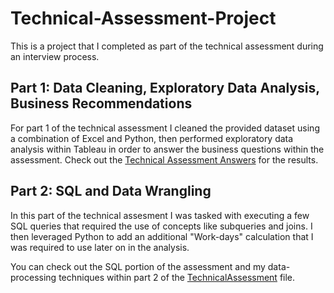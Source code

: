 # Technical-Assessment-Project
This is a project that I completed as part of the technical assessment during an interview process.  

## Part 1: Data Cleaning, Exploratory Data Analysis, Business Recommendations
For part 1 of the technical assessment I cleaned the provided dataset using a combination of Excel and Python, then performed exploratory data analysis within Tableau in order to answer the business questions within the assessment.  Check out the [Technical Assessment Answers](Technical%20Assessment%20Answers.pdf) for the results.  

## Part 2: SQL and Data Wrangling
In this part of the technical assesment I was tasked with executing a few SQL queries that required the use of concepts like subqueries and joins.  I then leveraged Python to add an additional "Work-days" calculation that I was required to use later on in the analysis.  

You can check out the SQL portion of the assessment and my data-processing techniques within part 2 of the [TechnicalAssessment](TechnicalAssessment.ipynb) file.
